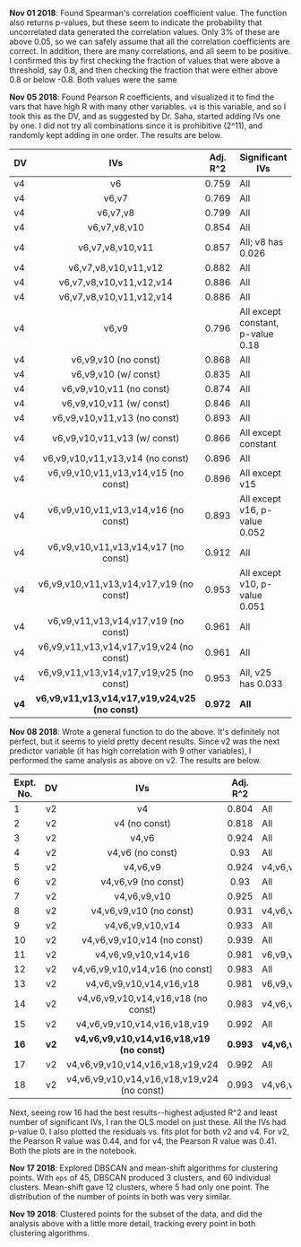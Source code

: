 **Nov 01 2018**: Found Spearman's correlation coefficient value. The function also returns p-values, but these seem to indicate the probability that uncorrelated data generated the correlation values. Only 3% of these are above 0.05, so we can safely assume that all the correlation coefficients are correct. In addition, there are many correlations, and all seem to be positive. I confirmed this by first checking the fraction of values that were above a threshold, say 0.8, and then checking the fraction that were either above 0.8 or below -0.8. Both values were the same

**Nov 05 2018**: Found Pearson R coefficients, and visualized it to find the vars that have high R with many other variables. `v4` is this variable, and so I took this as the DV, and as suggested by Dr. Saha, started adding IVs one by one. I did not try all combinations since it is prohibitive (2^11), and randomly kept adding in one order. The results are below.  



DV |IVs | Adj. R^2|Significant IVs
---|:---:|:---:|---
v4 |v6 | 0.759|All
v4 |v6,v7|0.769|All
v4 |v6,v7,v8|0.799|All
v4 |v6,v7,v8,v10|0.854|All
v4 |v6,v7,v8,v10,v11|0.857|All; v8 has 0.026
v4 |v6,v7,v8,v10,v11,v12|0.882|All
v4 |v6,v7,v8,v10,v11,v12,v14|0.886|All
v4 |v6,v7,v8,v10,v11,v12,v14|0.886|All
v4 |v6,v9|0.796|All except constant, p-value 0.18
v4 |v6,v9,v10 (no const)|0.868|All
v4 |v6,v9,v10 (w/ const)|0.835|All
v4 |v6,v9,v10,v11 (no const)|0.874|All
v4 |v6,v9,v10,v11 (w/ const)|0.846|All
v4 |v6,v9,v10,v11,v13 (no const)|0.893|All
v4 |v6,v9,v10,v11,v13 (w/ const)|0.866|All except constant
v4 |v6,v9,v10,v11,v13,v14 (no const)|0.896|All
v4 |v6,v9,v10,v11,v13,v14,v15 (no const)|0.896|All except v15
v4 |v6,v9,v10,v11,v13,v14,v16 (no const)|0.893|All except v16, p-value 0.052
v4 |v6,v9,v10,v11,v13,v14,v17 (no const)|0.912|All
v4 |v6,v9,v10,v11,v13,v14,v17,v19 (no const)|0.953|All except v10, p-value 0.051
v4 |v6,v9,v11,v13,v14,v17,v19 (no const)|0.961|All
v4 |v6,v9,v11,v13,v14,v17,v19,v24 (no const)|0.961|All
v4 |v6,v9,v11,v13,v14,v17,v19,v25 (no const)|0.953|All, v25 has 0.033
**v4** |**v6,v9,v11,v13,v14,v17,v19,v24,v25 (no const)**|**0.972**|**All**

**Nov 08 2018**: Wrote a general function to do the above. It's definitely not perfect, but it seems to yield pretty decent results. Since v2 was the next predictor variable (it has high correlation with 9 other variables), I performed the same analysis as above on v2. The results are below.  



| Expt. No. |   DV   |                     IVs                     | Adj. R^2  | Significant IVs               |
| --------- | :----: | :-----------------------------------------: | :-------: | ----------------------------- |
| 1         |   v2   |                     v4                      |   0.804   | All                           |
| 2         |   v2   |                v4 (no const)                |   0.818   | All                           |
| 3         |   v2   |                    v4,v6                    |   0.924   | All                           |
| 4         |   v2   |              v4,v6 (no const)               |   0.93    | All                           |
| 5         |   v2   |                  v4,v6,v9                   |   0.924   | v4,v6,v9                      |
| 6         |   v2   |             v4,v6,v9 (no const)             |   0.93    | All                           |
| 7         |   v2   |                v4,v6,v9,v10                 |   0.925   | All                           |
| 8         |   v2   |           v4,v6,v9,v10 (no const)           |   0.931   | v4,v6,v10                     |
| 9         |   v2   |              v4,v6,v9,v10,v14               |   0.933   | All                           |
| 10        |   v2   |         v4,v6,v9,v10,v14 (no const)         |   0.939   | All                           |
| 11        |   v2   |            v4,v6,v9,v10,v14,v16             |   0.981   | v6,v9,v10,v14,v16,v18         |
| 12        |   v2   |       v4,v6,v9,v10,v14,v16 (no const)       |   0.983   | All                           |
| 13        |   v2   |          v4,v6,v9,v10,v14,v16,v18           |   0.981   | v6,v9,v10,v14,v16,v18         |
| 14        |   v2   |     v4,v6,v9,v10,v14,v16,v18 (no const)     |   0.983   | v4,v6,v9,v10,v14,v16          |
| 15        |   v2   |        v4,v6,v9,v10,v14,v16,v18,v19         |   0.992   | All                           |
| **16**    | **v2** | **v4,v6,v9,v10,v14,v16,v18,v19 (no const)** | **0.993** | **v4,v6,v10,v14,v16,v18,v19** |
| 17        |   v2   |      v4,v6,v9,v10,v14,v16,v18,v19,v24       |   0.992   | All                           |
| 18        |   v2   | v4,v6,v9,v10,v14,v16,v18,v19,v24 (no const) |   0.993   | v4,v6,v10,v14,v16,v18,v19,v24 |

Next, seeing row 16 had the best results--highest adjusted R^2 and least number of significant IVs, I ran the OLS model on just these. All the IVs had p-value 0. I also plotted the residuals vs. fits plot for both v2 and v4. For v2, the Pearson R value was 0.44, and for v4, the Pearson R value was 0.41. Both the plots are in the notebook.

**Nov 17 2018**: Explored DBSCAN and mean-shift algorithms for clustering points. With `eps` of 45, DBSCAN produced 3 clusters, and 60 individual clusters. Mean-shift gave 12 clusters, where 5 had only one point. The distribution of the number of points in both was very similar.  

**Nov 19 2018**: Clustered points for the subset of the data, and did the analysis above with a little more detail, tracking every point in both clustering algorithms.